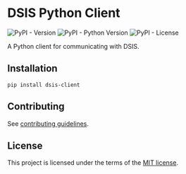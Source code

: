 # DSIS Python Client

![PyPI - Version](https://img.shields.io/pypi/v/dsis-client)
![PyPI - Python Version](https://img.shields.io/pypi/pyversions/dsis-client)
![PyPI - License](https://img.shields.io/pypi/l/dsis-client)

A Python client for communicating with DSIS.

## Installation

```console
pip install dsis-client
```

## Contributing

See [contributing guidelines](https://github.com/equinor/dsis-python-client/blob/main/CONTRIBUTING.md).

## License

This project is licensed under the terms of the [MIT license](https://github.com/equinor/dsis-python-client/blob/main/LICENSE).

